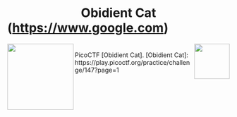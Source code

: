 # <center>Obidient Cat</center> (https://www.google.com)
<img align = "right" src = "https://img.shields.io/badge/Points-5%20-blueviolet" width = 80>
<img align = "left" src = "https://img.shields.io/badge/Catagory-Genral%20Skills-yellow" width = 150>
<br>
PicoCTF [Obidient Cat].
<!--
[catagory]: https://img.shields.io/badge/Catagory-Genral%20Skills-yellow "CTF Catagory"
[points]: https://img.shields.io/badge/Points-5%20-blueviolet "Points for the Task"
-->
[Obidient Cat]: https://play.picoctf.org/practice/challenge/147?page=1
